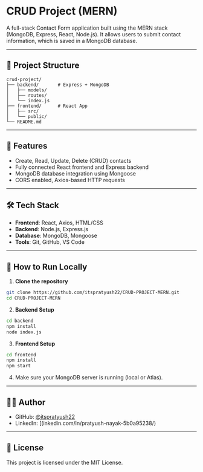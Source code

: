# CRUD Project (MERN)

A full-stack Contact Form application built using the MERN stack (MongoDB, Express, React, Node.js). It allows users to submit contact information, which is saved in a MongoDB database.

---


## 📂 Project Structure

```
crud-project/
├── backend/       # Express + MongoDB
│   ├── models/
│   ├── routes/
│   └── index.js
├── frontend/      # React App
│   ├── src/
│   └── public/
└── README.md
```

---

## 🚀 Features

- Create, Read, Update, Delete (CRUD) contacts
- Fully connected React frontend and Express backend
- MongoDB database integration using Mongoose
- CORS enabled, Axios-based HTTP requests

---

## 🛠️ Tech Stack

- **Frontend**: React, Axios, HTML/CSS
- **Backend**: Node.js, Express.js
- **Database**: MongoDB, Mongoose
- **Tools**: Git, GitHub, VS Code

---

## 🧪 How to Run Locally

1. **Clone the repository**
```bash
git clone https://github.com/itspratyush22/CRUD-PROJECT-MERN.git
cd CRUD-PROJECT-MERN
```

2. **Backend Setup**
```bash
cd backend
npm install
node index.js
```

3. **Frontend Setup**
```bash
cd frontend
npm install
npm start
```

4. Make sure your MongoDB server is running (local or Atlas).

---

## 🙋‍♂️ Author

- GitHub: [@itspratyush22](https://github.com/itspratyush22)
- LinkedIn: [(inkedin.com/in/pratyush-nayak-5b0a95238/)

---

## 📄 License

This project is licensed under the MIT License.
